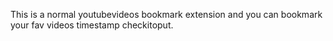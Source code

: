 This is a normal youtubevideos bookmark extension and  you can bookmark your fav videos timestamp checkitoput. 
